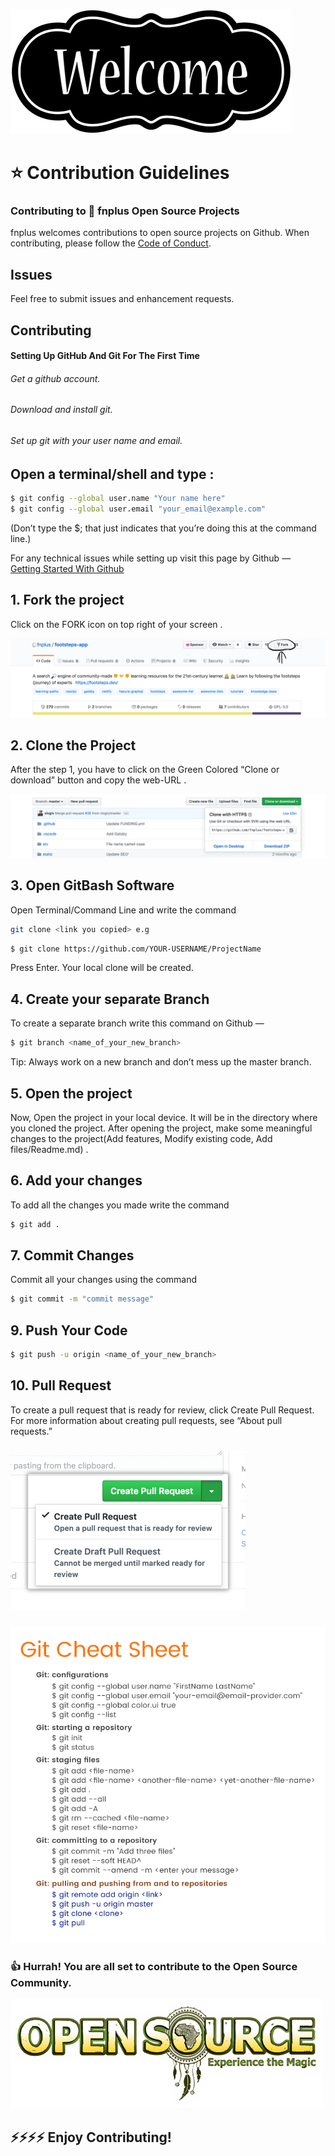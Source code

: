 
![pull_request-image](./images/welcome.png)



# ⭐️ Contribution Guidelines




### Contributing to 👣 fnplus Open Source Projects
fnplus welcomes contributions to open source projects on Github. When contributing, please follow the [Code of Conduct](/CODE_OF_CONDUCT.md).



## Issues
Feel free to submit issues and enhancement requests.


## Contributing

#### Setting Up GitHub And Git For The First Time

###### Get a github account.
###### Download and install git.
###### Set up git with your user name and email.

## Open a terminal/shell and type :
```bash
$ git config --global user.name "Your name here"
$ git config --global user.email "your_email@example.com"
```
(Don’t type the $; that just indicates that you’re doing this at the command line.)

For any technical issues while setting up visit this page by Github —  
[Getting Started With Github](https://help.github.com/en/github/getting-started-with-github)


## 1. Fork the project

Click on the FORK icon on top right of your screen .

![fork-image](./images/fork.png)


## 2. Clone the Project
After the step 1, you have to click on the Green Colored “Clone or download” button and copy the web-URL .

![clone_url-image](./images/clone.png)


## 3. Open GitBash Software

Open Terminal/Command Line and write the command
```bash
git clone <link you copied> e.g
```
```bash
$ git clone https://github.com/YOUR-USERNAME/ProjectName
```
Press Enter. Your local clone will be created.

## 4. Create your separate Branch

To create a separate branch write this command on Github —
```bash
$ git branch <name_of_your_new_branch>
```
Tip: Always work on a new branch and don’t mess up the master branch.

## 5. Open the project

Now, Open the project in your local device. It will be in the directory where you cloned the project.
After opening the project, make some meaningful changes to the project(Add features, Modify existing code, Add files/Readme.md) .

## 6. Add your changes

To add all the changes you made write the command
```bash
$ git add .
```
## 7. Commit Changes

Commit all your changes using the command
```bash
$ git commit -m "commit message"
```
## 9. Push Your Code
```bash
$ git push -u origin <name_of_your_new_branch>
```

## 10. Pull Request

To create a pull request that is ready for review, click Create Pull Request. For more information about creating pull requests, see “About pull requests.”

### ![pull_request-image](./images/pull_request.png)



### ![git_cheet_sheet-image](./images/git_cheat_sheet.jpg)




### 👍 Hurrah! You are all set to contribute to the Open Source Community.





![open_source-image](./images/open_source.png)






## ⚡️⚡️⚡️⚡️ Enjoy Contributing!  
